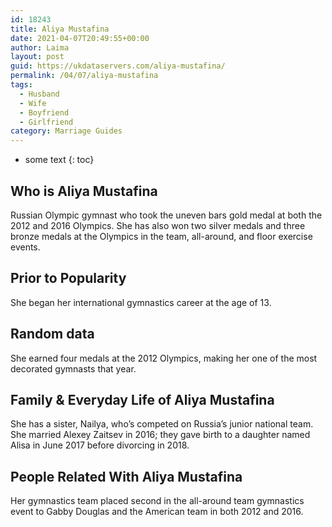 ```yaml
---
id: 18243
title: Aliya Mustafina
date: 2021-04-07T20:49:55+00:00
author: Laima
layout: post
guid: https://ukdataservers.com/aliya-mustafina/
permalink: /04/07/aliya-mustafina
tags:
  - Husband
  - Wife
  - Boyfriend
  - Girlfriend
category: Marriage Guides
---
```


* some text
{: toc}


## Who is Aliya Mustafina
                  
                  
                  
Russian Olympic gymnast who took the uneven bars gold medal at both the 2012 and 2016 Olympics. She has also won two silver medals and three bronze medals at the Olympics in the team, all-around, and floor exercise events.
                  
              
            
              
            
                
                
                
## Prior to Popularity
                  
                  
                  
She began her international gymnastics career at the age of 13.
                  
              
            
              
            
                
                
                
## Random data
                  
                  
                  
She earned four medals at the 2012 Olympics, making her one of the most decorated gymnasts that year.
                  
              
            
              
            
                
                
                
## Family & Everyday Life of Aliya Mustafina
                  
                  
                  
She has a sister, Nailya, who&#8217;s competed on Russia&#8217;s junior national team. She married Alexey Zaitsev in 2016; they gave birth to a daughter named Alisa in June 2017 before divorcing in 2018.
                  
              
            
              
            
                
                
                
## People Related With Aliya Mustafina
                  
                  
                  
Her gymnastics team placed second in the all-around team gymnastics event to Gabby Douglas and the American team in both 2012 and 2016.
                  
              
            
              
            
                
              
            
              
              
            
            
              
            
          
          
          